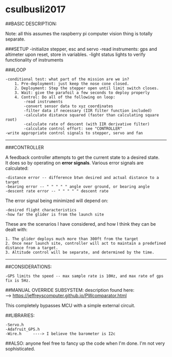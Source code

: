 # csulbusli2017

##BASIC DESCRIPTION:

Note: all this assumes the raspberry pi computer vision thing is totally separate.

###SETUP
	-initialize stepper, esc and servo
	-read instruments: gps and altimeter upon reset, store in variables.
	-light status lights to verify functionality of instruments

###LOOP

	-conditional test: what part of the mission are we in?
		1. Pre-deployment: just keep the nose cone closed.
		2. Deployment: Step the stepper open until limit switch closes.
		3. Wait: give the parafoil a few seconds to deploy properly
		4. Control: Do all of the following on loop:
			-read instruments
			-convert sensor data to xyz coordinates
			-filter data if necessary (IIR filter function included)
			-calculate distance squared (faster than calculating square root)
			-calculate rate of descent (with IIR derivative filter)
			-calculate control effort: see "CONTROLLER"
	-write appropriate control signals to stepper, servo and fan
---
###CONTROLLER

A feedback controller attempts to get the current state to a desired state.    
It does so by operating on **error signals**. Various error signals are calculated:
	
	-distance error -- difference btwn desired and actual distance to a target
	-bearing error -- " " " " " angle over ground, or bearing angle
	-descent rate error -- " " " " " descent rate

The error signal being minimized will depend on:
	
	-desired flight characteristics
	-how far the glider is from the launch site

These are the scenarios I have considered, and how I think they can be dealt with:
	
	1. The glider deploys much more than 300ft from the target
	2. Once near launch site, controller will act to maintain a predefined distance from a target.
	3. Altitude control will be separate, and determined by the time.

---

##CONSIDERATIONS:

	-GPS limits the speed -- max sample rate is 10Hz, and max rate of gps fix is 5Hz.

##MANUAL OVERRIDE SUBSYSTEM:
description found here:   
--> https://jeffreyscomputer.github.io/PWcomparator.html

This completely bypasses MCU with a simple external circuit.  

##LIBRARIES:

	-Servo.h  
	-Adafruit_GPS.h  
	-Wire.h     ----> I believe the barometer is I2c


##ALSO:
anyone feel free to fancy up the code when I'm done. I'm not very sophisticated.
